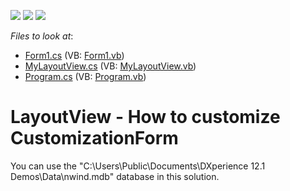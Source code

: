 <!-- default badges list -->
![](https://img.shields.io/endpoint?url=https://codecentral.devexpress.com/api/v1/VersionRange/128623139/12.1.5%2B)
[![](https://img.shields.io/badge/Open_in_DevExpress_Support_Center-FF7200?style=flat-square&logo=DevExpress&logoColor=white)](https://supportcenter.devexpress.com/ticket/details/E4245)
[![](https://img.shields.io/badge/📖_How_to_use_DevExpress_Examples-e9f6fc?style=flat-square)](https://docs.devexpress.com/GeneralInformation/403183)
<!-- default badges end -->
<!-- default file list -->
*Files to look at*:

* [Form1.cs](./CS/SampleLayoutView/Form1.cs) (VB: [Form1.vb](./VB/SampleLayoutView/Form1.vb))
* [MyLayoutView.cs](./CS/SampleLayoutView/MyLayoutView.cs) (VB: [MyLayoutView.vb](./VB/SampleLayoutView/MyLayoutView.vb))
* [Program.cs](./CS/SampleLayoutView/Program.cs) (VB: [Program.vb](./VB/SampleLayoutView/Program.vb))
<!-- default file list end -->
# LayoutView - How to customize CustomizationForm


<p>You can use the "C:\Users\Public\Documents\DXperience 12.1 Demos\Data\nwind.mdb" database in this solution.<br />
</p>

<br/>


